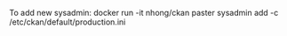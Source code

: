 To add new sysadmin:
docker run -it nhong/ckan paster sysadmin add <name> -c /etc/ckan/default/production.ini
